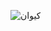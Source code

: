 ![کیوان](https://github.com/Flash-CSS/-keyvan-ro-chagh-kn/assets/94721289/c487e3cf-9b03-4516-9d62-2d7e0c8cfd7d)
